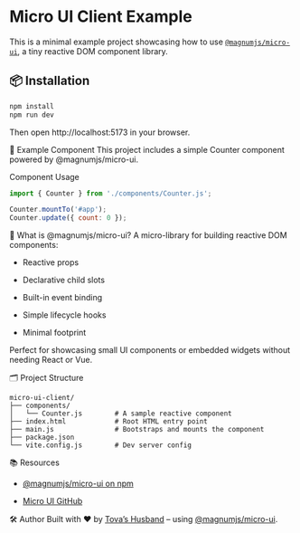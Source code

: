 # Micro UI Client Example

This is a minimal example project showcasing how to use [`@magnumjs/micro-ui`](https://www.npmjs.com/package/@magnumjs/micro-ui), a tiny reactive DOM component library.

## 📦 Installation

```bash
npm install
npm run dev
```

Then open http://localhost:5173 in your browser.


🧱 Example Component
This project includes a simple Counter component powered by @magnumjs/micro-ui.

Component Usage
```js
import { Counter } from './components/Counter.js';

Counter.mountTo('#app');
Counter.update({ count: 0 });
```

🧩 What is @magnumjs/micro-ui?
A micro-library for building reactive DOM components:

 - Reactive props

 - Declarative child slots

 - Built-in event binding

 - Simple lifecycle hooks

 - Minimal footprint

Perfect for showcasing small UI components or embedded widgets without needing React or Vue.

🗂️ Project Structure

```
micro-ui-client/
├── components/
│   └── Counter.js        # A sample reactive component
├── index.html            # Root HTML entry point
├── main.js               # Bootstraps and mounts the component
├── package.json
└── vite.config.js        # Dev server config
```

📚 Resources
 - [@magnumjs/micro-ui on npm](https://www.npmjs.com/package/@magnumjs/micro-ui)

 - [Micro UI GitHub](https://github.com/magnumjs/micro-ui)


🛠️ Author
Built with ❤️ by [Tova’s Husband](https://github.com/magnumjs) – using [@magnumjs/micro-ui](https://www.npmjs.com/package/@magnumjs/micro-ui).